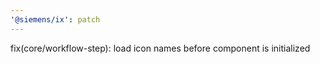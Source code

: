 ```yaml
---
'@siemens/ix': patch
---
```


fix(core/workflow-step): load icon names before component is initialized
